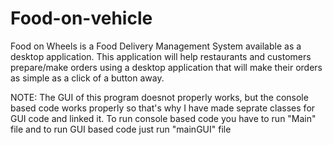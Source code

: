 # Food-on-vehicle

Food on Wheels is a Food Delivery Management System available as a desktop application. This application will help restaurants and customers prepare/make orders using a desktop application that will make their orders as simple as a click of a button away.

NOTE: The GUI of this program doesnot properly works, but the console based code works properly so that's why I have made seprate classes for GUI code and linked it. To run console based code you have to run "Main" file and to run GUI based code just run "mainGUI" file
